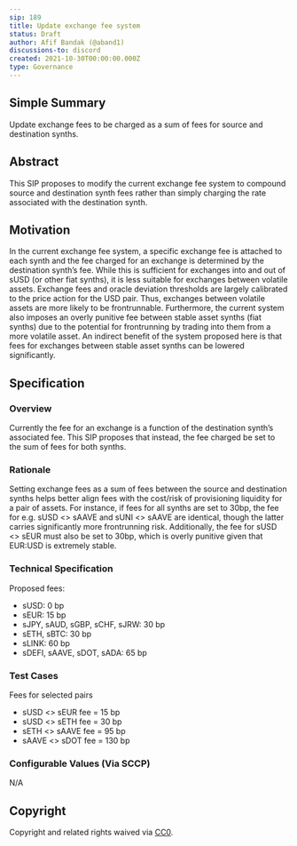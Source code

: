 ```yaml
---
sip: 189
title: Update exchange fee system
status: Draft
author: Afif Bandak (@aband1)
discussions-to: discord
created: 2021-10-30T00:00:00.000Z
type: Governance
---
```


<!--You can leave these HTML comments in your merged SIP and delete the visible duplicate text guides, they will not appear and may be helpful to refer to if you edit it again. This is the suggested template for new SIPs. Note that an SIP number will be assigned by an editor. When opening a pull request to submit your SIP, please use an abbreviated title in the filename, `sip-draft_title_abbrev.md`. The title should be 44 characters or less.-->

## Simple Summary

<!--"If you can't explain it simply, you don't understand it well enough." Simply describe the outcome the proposed changes intends to achieve. This should be non-technical and accessible to a casual community member.-->

Update exchange fees to be charged as a sum of fees for source and destination synths.

## Abstract

<!--A short (~200 word) description of the proposed change, the abstract should clearly describe the proposed change. This is what *will* be done if the SIP is implemented, not *why* it should be done or *how* it will be done. If the SIP proposes deploying a new contract, write, "we propose to deploy a new contract that will do x".-->

This SIP proposes to modify the current exchange fee system to compound source and destination synth fees rather than simply charging the rate associated with the destination synth. 

## Motivation

<!--This is the problem statement. This is the *why* of the SIP. It should clearly explain *why* the current state of the protocol is inadequate.  It is critical that you explain *why* the change is needed, if the SIP proposes changing how something is calculated, you must address *why* the current calculation is inaccurate or wrong. This is not the place to describe how the SIP will address the issue!-->

In the current exchange fee system, a specific exchange fee is attached to each synth and the fee charged for an exchange is determined by the destination synth’s fee. While this is sufficient for exchanges into and out of sUSD (or other fiat synths), it is less suitable for exchanges between volatile assets. Exchange fees and oracle deviation thresholds are largely calibrated to the price action for the USD pair. Thus, exchanges between volatile assets are more likely to be frontrunnable. Furthermore, the current system also imposes an overly punitive fee between stable asset synths (fiat synths) due to the potential for frontrunning by trading into them from a more volatile asset. An indirect benefit of the system proposed here is that fees for exchanges between stable asset synths can be lowered significantly. 

## Specification

<!--The specification should describe the syntax and semantics of any new feature, there are five sections
1. Overview
2. Rationale
3. Technical Specification
4. Test Cases
5. Configurable Values
-->

### Overview

<!--This is a high level overview of *how* the SIP will solve the problem. The overview should clearly describe how the new feature will be implemented.-->

Currently the fee for an exchange is a function of the destination synth’s associated fee. This SIP proposes that instead, the fee charged be set to the sum of fees for both synths. 

### Rationale

<!--This is where you explain the reasoning behind how you propose to solve the problem. Why did you propose to implement the change in this way, what were the considerations and trade-offs. The rationale fleshes out what motivated the design and why particular design decisions were made. It should describe alternate designs that were considered and related work. The rationale may also provide evidence of consensus within the community, and should discuss important objections or concerns raised during discussion.-->

Setting exchange fees as a sum of fees between the source and destination synths helps better align fees with the cost/risk of provisioning liquidity for a pair of assets. For instance, if fees for all synths are set to 30bp, the fee for e.g. sUSD <> sAAVE and sUNI <> sAAVE are identical, though the latter carries significantly more frontrunning risk. Additionally, the fee for sUSD <> sEUR must also be set to 30bp, which is overly punitive given that EUR:USD is extremely stable. 

### Technical Specification

<!--The technical specification should outline the public API of the changes proposed. That is, changes to any of the interfaces Synthetix currently exposes or the creations of new ones.-->

Proposed fees:
- sUSD: 0 bp
- sEUR: 15 bp
- sJPY, sAUD, sGBP, sCHF, sJRW: 30 bp
- sETH, sBTC: 30 bp
- sLINK: 60 bp
- sDEFI, sAAVE, sDOT, sADA: 65 bp

### Test Cases

<!--Test cases for an implementation are mandatory for SIPs but can be included with the implementation..-->

Fees for selected pairs 
- sUSD <> sEUR fee = 15 bp
- sUSD <> sETH fee = 30 bp
- sETH <> sAAVE fee = 95 bp
- sAAVE <> sDOT fee = 130 bp


### Configurable Values (Via SCCP)

<!--Please list all values configurable via SCCP under this implementation.-->

N/A

## Copyright

Copyright and related rights waived via [CC0](https://creativecommons.org/publicdomain/zero/1.0/).
